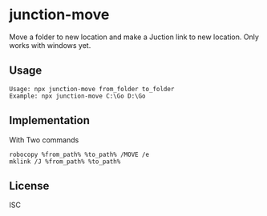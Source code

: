# junction-move

Move a folder to new location and make a Juction link to new location. Only works with windows yet. 

## Usage

```
Usage: npx junction-move from_folder to_folder
Example: npx junction-move C:\Go D:\Go
```

## Implementation

With Two commands

```
robocopy %from_path% %to_path% /MOVE /e
mklink /J %from_path% %to_path%
```

## License

ISC